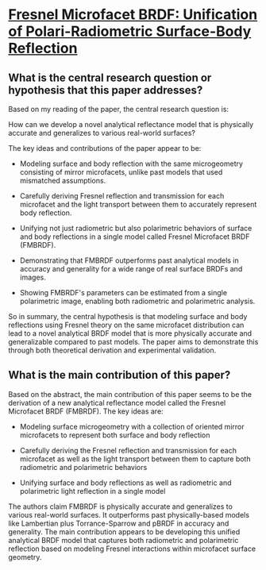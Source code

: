# [Fresnel Microfacet BRDF: Unification of Polari-Radiometric Surface-Body   Reflection](https://arxiv.org/abs/2212.04483)

## What is the central research question or hypothesis that this paper addresses?

 Based on my reading of the paper, the central research question is:

How can we develop a novel analytical reflectance model that is physically accurate and generalizes to various real-world surfaces?

The key ideas and contributions of the paper appear to be:

- Modeling surface and body reflection with the same microgeometry consisting of mirror microfacets, unlike past models that used mismatched assumptions. 

- Carefully deriving Fresnel reflection and transmission for each microfacet and the light transport between them to accurately represent body reflection.

- Unifying not just radiometric but also polarimetric behaviors of surface and body reflections in a single model called Fresnel Microfacet BRDF (FMBRDF).

- Demonstrating that FMBRDF outperforms past analytical models in accuracy and generality for a wide range of real surface BRDFs and images.

- Showing FMBRDF's parameters can be estimated from a single polarimetric image, enabling both radiometric and polarimetric analysis.

So in summary, the central hypothesis is that modeling surface and body reflections using Fresnel theory on the same microfacet distribution can lead to a novel analytical BRDF model that is more physically accurate and generalizable compared to past models. The paper aims to demonstrate this through both theoretical derivation and experimental validation.


## What is the main contribution of this paper?

 Based on the abstract, the main contribution of this paper seems to be the derivation of a new analytical reflectance model called the Fresnel Microfacet BRDF (FMBRDF). The key ideas are:

- Modeling surface microgeometry with a collection of oriented mirror microfacets to represent both surface and body reflection 

- Carefully deriving the Fresnel reflection and transmission for each microfacet as well as the light transport between them to capture both radiometric and polarimetric behaviors

- Unifying surface and body reflections as well as radiometric and polarimetric light reflection in a single model

The authors claim FMBRDF is physically accurate and generalizes to various real-world surfaces. It outperforms past physically-based models like Lambertian plus Torrance-Sparrow and pBRDF in accuracy and generality. The main contribution appears to be developing this unified analytical BRDF model that captures both radiometric and polarimetric reflection based on modeling Fresnel interactions within microfacet surface geometry.
